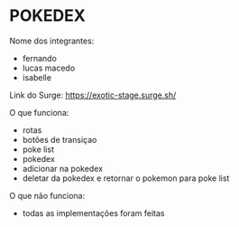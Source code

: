 # POKEDEX

Nome dos integrantes: 
- fernando
- lucas macedo
- isabelle

Link do Surge: https://exotic-stage.surge.sh/

O que funciona:
- rotas
- botões de transiçao
- poke list
- pokedex
- adicionar na pokedex
- deletar da pokedex e retornar o pokemon para poke list

O que não funciona: 
- todas as implementações foram feitas
